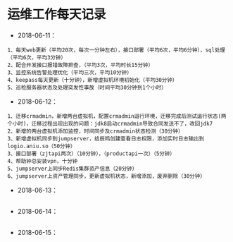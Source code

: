# 运维工作每天记录

- 2018-06-11：

```
1、每天web更新（平均20次，每次一分钟左右），接口部署（平均6次，平均6分钟），sql处理（平均6次，平均3分钟）
2、配合开发接口报错故障排查，（平均3次，平均时长15分钟）
3、监控系统告警处理优化（平均三次，平均10分钟）
4、keepass每天更新（十分钟），新增虚拟机环境初始化（平均30分钟）
5、巡检服务器状态及处理突发性事故（时间平均30分钟到1个小时）
```


- 2018-06-12：

```
1、迁移crmadmin，新增两台虚拟机，配置crmadmin运行环境，迁移完成后测试运行状态(两个小时)，迁移过程出现出现的问题：jdk8启动crmadmin导致合同发送不了，改回jdk7
2、新增的两台虚拟机添加监控，时间同步及crmadmin状态检测（30分钟）
3、新增虚拟机同步到jumpserver，给辰鸣创建查看日志权限，添加实时日志输出到logio.aniu.so（50分钟）
3、接口部署（zjtapi两次）（10分钟），（productapi一次）（5分钟）
4、帮助钟总安装vpn，十分钟
5、jumpserver上同步Redis集群资产信息（20分钟）
6、jumpserver上资产管理同步，更新虚拟机状态，新增添加，废弃删除（30分钟）

```

- 2018-06-13：

```
```

- 2018-06-14：

```
```

- 2018-06-15：

```
```

